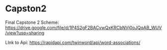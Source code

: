 # Capston2

Final Capstone 2 Scheme:  https://drive.google.com/file/d/1P4S2gF2BACvwQxKRCbNVj0oJQqAB_WUV/view?usp=sharing

LInk to Api:  https://rapidapi.com/twinword/api/word-associations/
